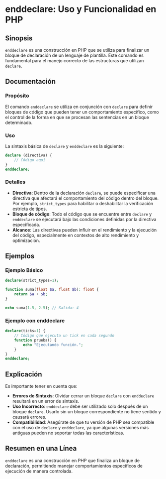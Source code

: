 <!--
Meta Description: # enddeclare: Uso y Funcionalidad en PHP ## Sinopsis `enddeclare` es una construcción en PHP que se utiliza para finalizar un bloque de declaración de...
Meta Keywords: enddeclare, que, declare, bloque, php
-->

# enddeclare: Uso y Funcionalidad en PHP

## Sinopsis
`enddeclare` es una construcción en PHP que se utiliza para finalizar un bloque de declaración de un lenguaje de plantilla. Este comando es fundamental para el manejo correcto de las estructuras que utilizan `declare`.

## Documentación
### Propósito
El comando `enddeclare` se utiliza en conjunción con `declare` para definir bloques de código que pueden tener un comportamiento específico, como el control de la forma en que se procesan las sentencias en un bloque determinado.

### Uso
La sintaxis básica de `declare` y `enddeclare` es la siguiente:

```php
declare (directiva) {
    // Código aquí
}
enddeclare;
```

### Detalles
- **Directiva**: Dentro de la declaración `declare`, se puede especificar una directiva que afectará el comportamiento del código dentro del bloque. Por ejemplo, `strict_types` para habilitar o deshabilitar la verificación estricta de tipos.
- **Bloque de código**: Todo el código que se encuentre entre `declare` y `enddeclare` se ejecutará bajo las condiciones definidas por la directiva especificada.
- **Alcance**: Las directivas pueden influir en el rendimiento y la ejecución del código, especialmente en contextos de alto rendimiento y optimización.

## Ejemplos
### Ejemplo Básico
```php
declare(strict_types=1);

function suma(float $a, float $b): float {
    return $a + $b;
}

echo suma(1.5, 2.5); // Salida: 4
```

### Ejemplo con enddeclare
```php
declare(ticks=1) {
    // Código que ejecuta un tick en cada segundo
    function prueba() {
        echo "Ejecutando función.";
    }
}
enddeclare;
```

## Explicación
Es importante tener en cuenta que:
- **Errores de Sintaxis**: Olvidar cerrar un bloque `declare` con `enddeclare` resultará en un error de sintaxis.
- **Uso Incorrecto**: `enddeclare` debe ser utilizado solo después de un bloque `declare`. Usarlo sin un bloque correspondiente no tiene sentido y causará errores.
- **Compatibilidad**: Asegúrate de que tu versión de PHP sea compatible con el uso de `declare` y `enddeclare`, ya que algunas versiones más antiguas pueden no soportar todas las características.

## Resumen en una Línea
`enddeclare` es una construcción en PHP que finaliza un bloque de declaración, permitiendo manejar comportamientos específicos de ejecución de manera controlada.